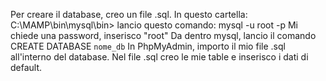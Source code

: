 Per creare il database, creo un file .sql.
In questo cartella: C:\MAMP\bin\mysql\bin> lancio questo comando: mysql -u root -p
Mi chiede una password, inserisco "root"
Da dentro mysql, lancio il comando CREATE DATABASE `nome_db`
In PhpMyAdmin, importo il mio file .sql all'interno del database.
Nel file .sql creo le mie table e inserisco i dati di default.